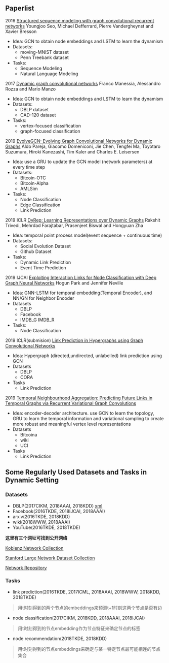 ## Paperlist
2016 [Structured sequence modeling with graph convolutional recurrent networks](https://arxiv.org/pdf/1612.07659.pdf) Youngjoo Seo, Michael Defferrard, Pierre Vandergheynst and Xavier Bresson
- Idea: GCN to obtain node embeddings and LSTM to learn the dynamism
- Datasets: 
  - moving-MNIST dataset
  - Penn Treebank dataset
- Tasks:
  - Sequence Modeling
  - Natural Language Modeling

2017 [Dynamic graph convolutional networks](https://arxiv.org/pdf/1704.06199.pdf) Franco Manessia, Alessandro Rozza and Mario Manzo
- Idea: GCN to obtain node embeddings and LSTM to learn the dynamism
- Datasets: 
  - DBLP dataset
  - CAD-120 dataset
- Tasks:
  - vertex-focused classification
  - graph-focused classification

2019 [EvolveGCN: Evolving Graph Convolutional Networks for Dynamic Graphs](https://arxiv.org/pdf/1902.10191.pdf) Aldo Pareja, Giacomo Domeniconi, Jie Chen, Tengfei Ma, Toyotaro Suzumura, Hiroki Kanezashi, Tim Kaler and Charles E. Leisersen
- Idea: use a GRU to update the GCN model (network parameters) at every time step
- Datasets:
  - Bitcoin-OTC 
  - Bitcoin-Alpha 
  - AMLSim
- Tasks:
  - Node Classification
  - Edge Classification
  - Link Prediction

2019 ICLR [DyRep: Learning Representations over Dynamic Graphs](https://openreview.net/pdf?id=HyePrhR5KX) Rakshit Trivedi, Mehrdad Farajtabar, Prasenjeet Biswal and Hongyuan Zha
- Idea: temporal point process model(event sequence + continuous time)
- Datasets:
  - Social Evolution Dataset
  - Github Dataset 
- Tasks: 
  - Dynamic Link Prediction
  - Event Time Prediction
  
2019 IJCAI [Exploiting Interaction Links for Node Classification with Deep Graph Neural Networks](https://www.ijcai.org/proceedings/2019/0447.pdf) Hogun Park and Jennifer Neville
- Idea: GNN-LSTM for temporal embedding(Temporal Encoder), and NN/GN for Neighbor Encoder
- Datasets
  - DBLP
  - Facebook
  - IMDB_G IMDB_R
- Tasks:
  - Node Classification
  
2019 ICLR(submision) [Link Prediction in Hypergraphs using Graph Convolutional Networks](https://openreview.net/forum?id=ryeaZhRqFm)  
- Idea: Hypergraph (directed,undirected, unlabelled) link prediction using GCN
- Datasets
  - DBLP
  - CORA
- Tasks
  - Link Prediction
  
2019 [Temporal Neighbourhood Aggregation: Predicting Future Links in Temporal Graphs via Recurrent Variational Graph Convolutions](https://arxiv.org/pdf/1908.08402.pdf)
- Idea: encoder-decoder architecture. use GCN to learn the topology, GRU to learn the temporal information and variational sampling to create more robust and meaningful vertex level representations
- Datasets
  - Bitcoina
  - wiki
  - UCI
- Tasks
  - Link Prediction
  
## Some Regularly Used Datasets and Tasks in Dynamic Setting
### Datasets
- DBLP(2017CIKM, 2018AAAI, 2018KDD) [xml](https://dblp.uni-trier.de/xml/)
- Facebook(2016TKDE, 2018IJCAI, 2018AAAI)
- arxiv(2016TKDE, 2018KDD)
- wiki(2018WWW, 2018AAAI)
- YouTube(2016TKDE, 2018TKDE)

**这里有三个网址可找到公开网络**

[Koblenz Network Collection](http://konect.uni-koblenz.de/)

[Stanford Large Network Dataset Collection](http://snap.stanford.edu/data/index.html)

[Network Repository](http://networkrepository.com/)
### Tasks
- link prediction(2016TKDE, 2017ICML, 2018AAAI, 2018WWW, 2018KDD, 2018TKDE)  
> 用t时刻得到的两个节点的embeddings来预测t+1时刻这两个节点是否有边  
- node classification(2017CIKM, 2018KDD, 2018AAAI, 2018IJCAI)  
> 用t时刻得到的节点embedding作为节点特征来确定节点的标签  
- node recommendation(2018TKDE, 2018KDD)  
> 用t时刻得到的节点embeddings来确定与某一特定节点最可能相连的节点集合
